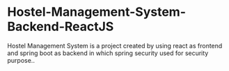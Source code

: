 # Hostel-Management-System-Backend-ReactJS
Hostel Management System is a project created by using react as frontend and spring boot as backend in which spring security used for security purpose..

